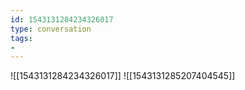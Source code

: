 ```yaml
---
id: 1543131284234326017
type: conversation
tags:
- 
---
```

![[1543131284234326017]]
![[1543131285207404545]]

